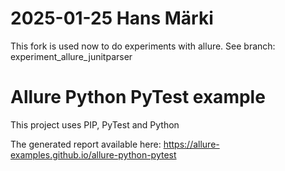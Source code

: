 # 2025-01-25 Hans Märki

This fork is used now to do experiments with allure.
See branch: experiment_allure_junitparser


# Allure Python PyTest example

This project uses PIP, PyTest and Python

The generated report available here: https://allure-examples.github.io/allure-python-pytest
